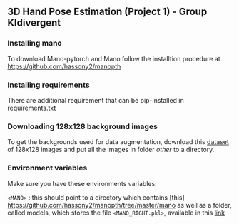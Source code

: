 ## 3D Hand Pose Estimation (Project 1) - Group KIdivergent

### Installing mano
To download Mano-pytorch and Mano follow the installtion procedure at https://github.com/hassony2/manopth

### Installing requirements
There are additional requirement that can be pip-installed in requirements.txt

### Downloading 128x128 background images

To get the backgrounds used for data augmentation, download this [dataset](http://chaladze.com/l5/img/Linnaeus%205%20128X128.rar)  of 128x128 images and put all the images in folder _other_ to a directory.

### Environment variables

Make sure you have these environments variables:

`<MANO>` : this should point to a directory which contains [this] https://github.com/hassony2/manopth/tree/master/mano  as well as a folder, called models, which
stores the file `<MANO_RIGHT.pkl>`, available in this [link](https://mano.is.tue.mpg.de/) 